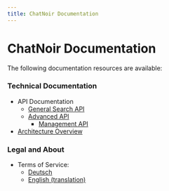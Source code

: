 ```yaml
---
title: ChatNoir Documentation
---
```


# ChatNoir Documentation

The following documentation resources are available:

### Technical Documentation

- API Documentation
    - [General Search API](/doc/api/)
    - [Advanced API](/doc/api-advanced/)
        - [Management API](/doc/api-advanced/management/)
- [Architecture Overview](/doc/architecture/)


### Legal and About

- Terms of Service:
    - [Deutsch](/doc/terms-de/)
    - [English (translation)](/doc/terms/)
